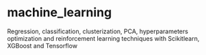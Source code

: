 # machine_learning
Regression, classification, clusterization, PCA, hyperparameters optimization and reinforcement learning techniques with Scikitlearn, XGBoost and Tensorflow
